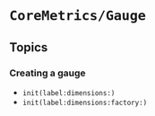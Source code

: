 # ``CoreMetrics/Gauge``

## Topics

### Creating a gauge

- ``init(label:dimensions:)``
- ``init(label:dimensions:factory:)``
